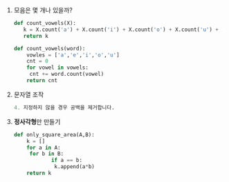 1. 모음은 몇 개나 있을까?

   ```python
   def count_vowels(X):
      k = X.count('a') + X.count('i') + X.count('o') + X.count('u') + X.count('e')
      return k
   ```

   ```py
   def count_vowels(word):
       vowles = ['a','e','i','o','u']
       cnt = 0
       for vowel in vowels:
       	cnt += word.count(vowel)
       return cnt
   ```

   

2. 문자열 조작

   ```python
   4. 지정하지 않을 경우 공백을 제거합니다.
   ```

3. **정사각형**만 만들기

   ```python
   def only_square_area(A,B):
       k = []
       for a in A:
       	for b in B:
               if a == b:
   		    	k.append(a*b)
       return k
   
   ```
